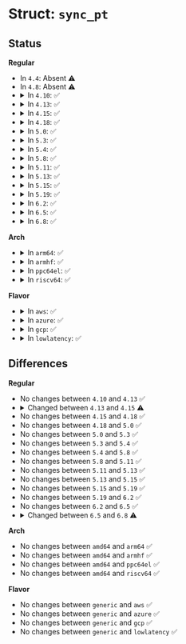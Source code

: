 # Struct: <code>sync_pt</code>

## Status
<b>Regular</b>
<ul>
<li>
In <code>4.4</code>: Absent ⚠️
</li>
<li>
In <code>4.8</code>: Absent ⚠️
</li>
<li>
<details>
<summary>In <code>4.10</code>: ✅</summary>

```c
struct sync_pt {
    struct dma_fence base;
    struct list_head child_list;
    struct list_head active_list;
};
```
</details>
</li>
<li>
<details>
<summary>In <code>4.13</code>: ✅</summary>

```c
struct sync_pt {
    struct dma_fence base;
    struct list_head child_list;
    struct list_head active_list;
};
```
</details>
</li>
<li>
<details>
<summary>In <code>4.15</code>: ✅</summary>

```c
struct sync_pt {
    struct dma_fence base;
    struct list_head link;
    struct rb_node node;
};
```
</details>
</li>
<li>
<details>
<summary>In <code>4.18</code>: ✅</summary>

```c
struct sync_pt {
    struct dma_fence base;
    struct list_head link;
    struct rb_node node;
};
```
</details>
</li>
<li>
<details>
<summary>In <code>5.0</code>: ✅</summary>

```c
struct sync_pt {
    struct dma_fence base;
    struct list_head link;
    struct rb_node node;
};
```
</details>
</li>
<li>
<details>
<summary>In <code>5.3</code>: ✅</summary>

```c
struct sync_pt {
    struct dma_fence base;
    struct list_head link;
    struct rb_node node;
};
```
</details>
</li>
<li>
<details>
<summary>In <code>5.4</code>: ✅</summary>

```c
struct sync_pt {
    struct dma_fence base;
    struct list_head link;
    struct rb_node node;
};
```
</details>
</li>
<li>
<details>
<summary>In <code>5.8</code>: ✅</summary>

```c
struct sync_pt {
    struct dma_fence base;
    struct list_head link;
    struct rb_node node;
};
```
</details>
</li>
<li>
<details>
<summary>In <code>5.11</code>: ✅</summary>

```c
struct sync_pt {
    struct dma_fence base;
    struct list_head link;
    struct rb_node node;
};
```
</details>
</li>
<li>
<details>
<summary>In <code>5.13</code>: ✅</summary>

```c
struct sync_pt {
    struct dma_fence base;
    struct list_head link;
    struct rb_node node;
};
```
</details>
</li>
<li>
<details>
<summary>In <code>5.15</code>: ✅</summary>

```c
struct sync_pt {
    struct dma_fence base;
    struct list_head link;
    struct rb_node node;
};
```
</details>
</li>
<li>
<details>
<summary>In <code>5.19</code>: ✅</summary>

```c
struct sync_pt {
    struct dma_fence base;
    struct list_head link;
    struct rb_node node;
};
```
</details>
</li>
<li>
<details>
<summary>In <code>6.2</code>: ✅</summary>

```c
struct sync_pt {
    struct dma_fence base;
    struct list_head link;
    struct rb_node node;
};
```
</details>
</li>
<li>
<details>
<summary>In <code>6.5</code>: ✅</summary>

```c
struct sync_pt {
    struct dma_fence base;
    struct list_head link;
    struct rb_node node;
};
```
</details>
</li>
<li>
<details>
<summary>In <code>6.8</code>: ✅</summary>

```c
struct sync_pt {
    struct dma_fence base;
    struct list_head link;
    struct rb_node node;
    ktime_t deadline;
};
```
</details>
</li>
</ul>
<b>Arch</b>
<ul>
<li>
<details>
<summary>In <code>arm64</code>: ✅</summary>

```c
struct sync_pt {
    struct dma_fence base;
    struct list_head link;
    struct rb_node node;
};
```
</details>
</li>
<li>
<details>
<summary>In <code>armhf</code>: ✅</summary>

```c
struct sync_pt {
    struct dma_fence base;
    struct list_head link;
    struct rb_node node;
};
```
</details>
</li>
<li>
<details>
<summary>In <code>ppc64el</code>: ✅</summary>

```c
struct sync_pt {
    struct dma_fence base;
    struct list_head link;
    struct rb_node node;
};
```
</details>
</li>
<li>
<details>
<summary>In <code>riscv64</code>: ✅</summary>

```c
struct sync_pt {
    struct dma_fence base;
    struct list_head link;
    struct rb_node node;
};
```
</details>
</li>
</ul>
<b>Flavor</b>
<ul>
<li>
<details>
<summary>In <code>aws</code>: ✅</summary>

```c
struct sync_pt {
    struct dma_fence base;
    struct list_head link;
    struct rb_node node;
};
```
</details>
</li>
<li>
<details>
<summary>In <code>azure</code>: ✅</summary>

```c
struct sync_pt {
    struct dma_fence base;
    struct list_head link;
    struct rb_node node;
};
```
</details>
</li>
<li>
<details>
<summary>In <code>gcp</code>: ✅</summary>

```c
struct sync_pt {
    struct dma_fence base;
    struct list_head link;
    struct rb_node node;
};
```
</details>
</li>
<li>
<details>
<summary>In <code>lowlatency</code>: ✅</summary>

```c
struct sync_pt {
    struct dma_fence base;
    struct list_head link;
    struct rb_node node;
};
```
</details>
</li>
</ul>

## Differences
<b>Regular</b>
<ul>
<li>
No changes between <code>4.10</code> and <code>4.13</code> ✅
</li>
<li>
<details>
<summary>Changed between <code>4.13</code> and <code>4.15</code> ⚠️</summary>
<ul>
<li>
<b>Field added. </b>
<code>struct list_head link</code>
</li>
<li>
<b>Field added. </b>
<code>struct rb_node node</code>
</li>
<li>
<b>Field removed. </b>
<code>struct list_head child_list</code>
</li>
<li>
<b>Field removed. </b>
<code>struct list_head active_list</code>
</li>
</ul>
</details>
</li>
<li>
No changes between <code>4.15</code> and <code>4.18</code> ✅
</li>
<li>
No changes between <code>4.18</code> and <code>5.0</code> ✅
</li>
<li>
No changes between <code>5.0</code> and <code>5.3</code> ✅
</li>
<li>
No changes between <code>5.3</code> and <code>5.4</code> ✅
</li>
<li>
No changes between <code>5.4</code> and <code>5.8</code> ✅
</li>
<li>
No changes between <code>5.8</code> and <code>5.11</code> ✅
</li>
<li>
No changes between <code>5.11</code> and <code>5.13</code> ✅
</li>
<li>
No changes between <code>5.13</code> and <code>5.15</code> ✅
</li>
<li>
No changes between <code>5.15</code> and <code>5.19</code> ✅
</li>
<li>
No changes between <code>5.19</code> and <code>6.2</code> ✅
</li>
<li>
No changes between <code>6.2</code> and <code>6.5</code> ✅
</li>
<li>
<details>
<summary>Changed between <code>6.5</code> and <code>6.8</code> ⚠️</summary>
<ul>
<li>
<b>Field added. </b>
<code>ktime_t deadline</code>
</li>
</ul>
</details>
</li>
</ul>
<b>Arch</b>
<ul>
<li>
No changes between <code>amd64</code> and <code>arm64</code> ✅
</li>
<li>
No changes between <code>amd64</code> and <code>armhf</code> ✅
</li>
<li>
No changes between <code>amd64</code> and <code>ppc64el</code> ✅
</li>
<li>
No changes between <code>amd64</code> and <code>riscv64</code> ✅
</li>
</ul>
<b>Flavor</b>
<ul>
<li>
No changes between <code>generic</code> and <code>aws</code> ✅
</li>
<li>
No changes between <code>generic</code> and <code>azure</code> ✅
</li>
<li>
No changes between <code>generic</code> and <code>gcp</code> ✅
</li>
<li>
No changes between <code>generic</code> and <code>lowlatency</code> ✅
</li>
</ul>

